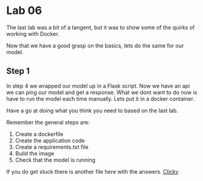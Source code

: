 # Lab 06 

The last lab was a bit of a tangent, but it was to show some of the quirks of working with Docker. 

Now that we have a good grasp on the basics, lets do the same for our model. 

## Step 1

In step 4 we wrapped our model up in a Flask script. Now we have an api we can ping our model and get a response. What we dont want to do now is have to run the model each time manually. Lets put it in a docker container. 

Have a go at doing what you think you need to based on the last lab. 

Remember the general steps are: 
1. Create a dockerfile 
2. Create the application code 
3. Create a requirements.txt file
4. Build the image
5. Check that the model is running

If you do get stuck there is another file here with the answers. [Clicky]()